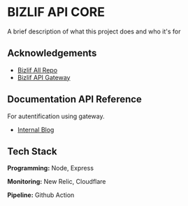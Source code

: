 # BIZLIF API CORE

A brief description of what this project does and who it's for

## Acknowledgements

- [Bizlif All Repo](https://github.com/orgs/Bizlif-Company/repositories)
- [Bizlif API Gateway](https://github.com/Bizlif-Company/bizlif-api-gateway)

## Documentation API Reference

For autentification using gateway.

- [Internal Blog](documentation/BLOG-INTERNAL.md)

## Tech Stack

**Programming:** Node, Express

**Monitoring:** New Relic, Cloudflare

**Pipeline:** Github Action
